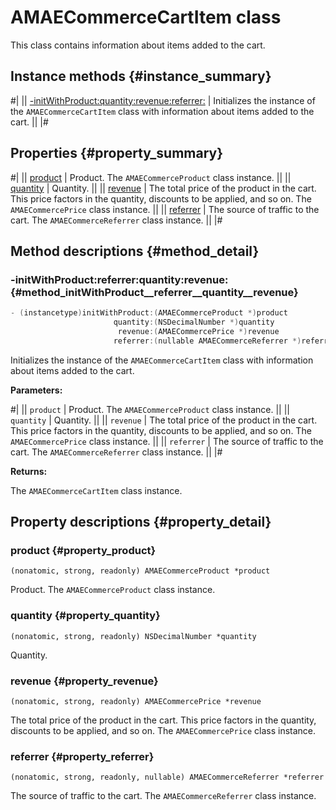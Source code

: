 # AMAECommerceCartItem class

This class contains information about items added to the cart.

## Instance methods {#instance_summary}

#|
|| [-initWithProduct:quantity:revenue:referrer:](#method_initWithProduct__referrer__quantity__revenue) | Initializes the instance of the `AMAECommerceCartItem` class with information about items added to the cart. ||
|#

## Properties {#property_summary}

#|
|| [product](#property_product) | Product. The `AMAECommerceProduct` class instance. ||
|| [quantity](#property_quantity) | Quantity. ||
|| [revenue](#property_revenue) | The total price of the product in the cart. This price factors in the quantity, discounts to be applied, and so on. The `AMAECommercePrice` class instance. ||
|| [referrer](#property_referrer) | The source of traffic to the cart. The `AMAECommerceReferrer` class instance. ||
|#

## Method descriptions {#method_detail}

### -initWithProduct:referrer:quantity:revenue: {#method_initWithProduct__referrer__quantity__revenue}

```objectivec translate=no
- (instancetype)initWithProduct:(AMAECommerceProduct *)product
                       quantity:(NSDecimalNumber *)quantity
                        revenue:(AMAECommercePrice *)revenue
                       referrer:(nullable AMAECommerceReferrer *)referrer;
```

Initializes the instance of the `AMAECommerceCartItem` class with information about items added to the cart.

**Parameters:**

#|
|| `product` | Product. The `AMAECommerceProduct` class instance. ||
|| `quantity` | Quantity. ||
|| `revenue` | The total price of the product in the cart. This price factors in the quantity, discounts to be applied, and so on. The `AMAECommercePrice` class instance. ||
|| `referrer` | The source of traffic to the cart. The `AMAECommerceReferrer` class instance. ||
|#

**Returns:**

The `AMAECommerceCartItem` class instance.

## Property descriptions {#property_detail}

### product {#property_product}

`(nonatomic, strong, readonly) AMAECommerceProduct *product`

Product. The `AMAECommerceProduct` class instance.

### quantity {#property_quantity}

`(nonatomic, strong, readonly) NSDecimalNumber *quantity`

Quantity.

### revenue {#property_revenue}

`(nonatomic, strong, readonly) AMAECommercePrice *revenue`

The total price of the product in the cart. This price factors in the quantity, discounts to be applied, and so on. The `AMAECommercePrice` class instance.

### referrer {#property_referrer}

`(nonatomic, strong, readonly, nullable) AMAECommerceReferrer *referrer`

The source of traffic to the cart. The `AMAECommerceReferrer` class instance.
